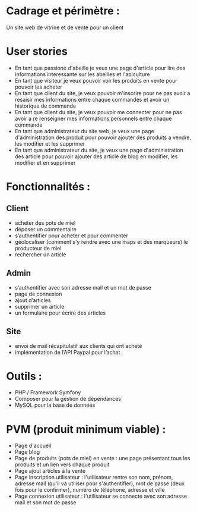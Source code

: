 # Cadrage et périmètre :

Un site web de vitrine et de vente pour un client

# User stories

* En tant que passioné d'abeille je veux une page d'article pour lire des informations interessante sur les abeilles et l'apiculture
* En tant que visiteur je veux pouvoir voir les produits en vente pour pouvoir les acheter
* En tant que client du site, je veux pouvoir m'inscrire pour ne pas avoir a resaisir mes informations entre chaque commandes et avoir un historique de commande
* En tant que client du site, je veux pouvoir me connecter pour ne pas avoir a re renseigner mes informations personnels entre chaque commande
* En tant que administrateur du site web, je veux une page d'administration des produit pour pouvoir ajouter des produits a vendre, les modifier et les supprimer
* En tant que administrateur du site, je veux une page d'administration des article pour pouvoir ajouter des article de blog en modifier, les modifier et en supprimer

# Fonctionnalités :

## Client

* acheter des pots de miel 
* déposer un commentaire 
* s’authentifier pour acheter et pour commenter
* géolocaliser (comment s’y rendre avec une maps et des marqueurs) le producteur de miel
* rechercher un article

## Admin

* s’authentifier avec son adresse mail et un mot de passe
* page de connexion 
* ajout d’articles 
* supprimer un article 
* un formulaire pour écrire des articles 

## Site

* envoi de mail récapitulatif aux clients qui ont acheté
* implémentation de l’API Paypal pour l’achat

# Outils :

* PHP / Framework Symfony 
* Composer pour la gestion de dépendances
* MySQL pour la base de données

# PVM (produit minimum viable) :

* Page d'accueil
* Page blog
* Page de produits (pots de miel) en vente : une page présentant tous les produits et un lien vers chaque produit
* Page ajout articles à la vente
* Page inscription utilisateur : l'utilisateur rentre son nom, prénom, adresse mail (qu'il va utiliser pour s'authentifier), mot de passe (deux fois pour le confirmer), numéro de téléphone, adresse et ville
* Page connexion utilisateur : l'utilisateur se connecte avec son adresse mail et son mot de passe
